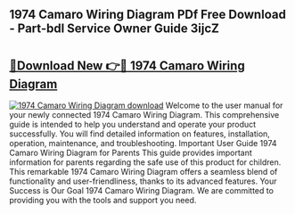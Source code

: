 ## 1974 Camaro Wiring Diagram PDf Free Download - Part-bdl Service Owner Guide 3ijcZ

# <h2><a href="http://dfjdsb.blite.top/?on=1974+Camaro+Wiring+Diagram">🔗Download New 👉🔴 1974 Camaro Wiring Diagram</a></h2>

[![1974 Camaro Wiring Diagram download](https://i.imgur.com/lujVjoI.png)](http://dfjdsb.blite.top/?on=1974+Camaro+Wiring+Diagram)
Welcome to the user manual for your newly connected 1974 Camaro Wiring Diagram. This comprehensive guide is intended to help you understand and operate your product successfully. You will find detailed information on features, installation, operation, maintenance, and troubleshooting. Important User Guide 1974 Camaro Wiring Diagram for Parents This guide provides important information for parents regarding the safe use of this product for children. This remarkable 1974 Camaro Wiring Diagram offers a seamless blend of functionality and user-friendliness, thanks to its advanced features. Your Success is Our Goal 1974 Camaro Wiring Diagram. We are committed to providing you with the tools and support you need.
